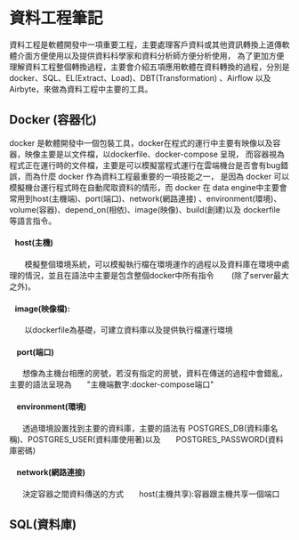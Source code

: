 ﻿# 資料工程筆記
   資料工程是軟體開發中一項重要工程，主要處理客戶資料或其他資訊轉換上道傳軟體介面方便使用以及提供資料科學家和資料分析師方便分析使用，
為了更加方便理解資料工程整個轉換過程，主要會介紹五項應用軟體在資料轉換的過程，分別是docker、SQL、EL(Extract、Load)、DBT(Transformation)
、Airflow 以及 Airbyte，來做為資料工程中主要的工具。

## Docker (容器化)
docker 是軟體開發中一個包裝工具，docker在程式的運行中主要有映像以及容器，映像主要是以文件檔，以dockerfile、docker-compose 呈現，
而容器視為程式正在運行時的文件檔，主要是可以模擬當程式運行在雲端機台是否會有bug錯誤，而為什麼 docker 作為資料工程最重要的一項技能之一，
是因為 docker 可以模擬機台運行程式時在自動爬取資料的情形，而 docker 在 data engine中主要會常用到host(主機端)、port(端口)、network(網路連接)
、environment(環境)、volume(容器)、depend_on(相依)、image(映像)、build(創建)以及 dockerfile 等語言指令。

#### &nbsp;&nbsp;&nbsp;host(主機)
 &nbsp;&nbsp;&nbsp; &nbsp;&nbsp;&nbsp;模擬整個環境系統，可以模擬執行檔在環境運作的過程以及資料庫在環境中處理的情況，並且在語法中主要是包含整個docker中所有指令
 &nbsp;&nbsp;&nbsp; &nbsp;&nbsp;&nbsp;(除了server最大之外)。

#### &nbsp;&nbsp;&nbsp;image(映像檔): 
&nbsp;&nbsp;&nbsp;&nbsp;&nbsp;&nbsp; 以dockerfile為基礎，可建立資料庫以及提供執行檔運行環境  

#### &nbsp;&nbsp;&nbsp; port(端口)
&nbsp;&nbsp;&nbsp;&nbsp;&nbsp;&nbsp;想像為主機台相應的房號，若沒有指定的房號，資料在傳送的過程中會錯亂，主要的語法呈現為 
&nbsp;&nbsp;&nbsp;&nbsp;&nbsp;&nbsp;"主機端數字:docker-compose端口"

#### &nbsp;&nbsp;&nbsp; environment(環境)
&nbsp;&nbsp;&nbsp;&nbsp;&nbsp;&nbsp;透過環境設置找到主要的資料庫，主要的語法有 POSTGRES_DB(資料庫名稱)、POSTGRES_USER(資料庫使用著)以及
&nbsp;&nbsp;&nbsp;&nbsp;&nbsp;&nbsp;POSTGRES_PASSWORD(資料庫密碼)

#### &nbsp;&nbsp;&nbsp; network(網路連接)
&nbsp;&nbsp;&nbsp;&nbsp;&nbsp;&nbsp;決定容器之間資料傳送的方式
&nbsp;&nbsp;&nbsp;&nbsp;&nbsp;&nbsp;host(主機共享):容器跟主機共享一個端口

## SQL(資料庫)

















